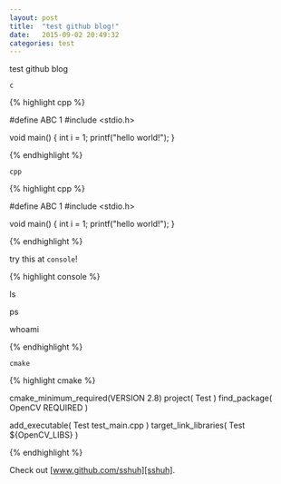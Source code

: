```yaml
---
layout: post
title:  "test github blog!"
date:   2015-09-02 20:49:32
categories: test
---
```


test github blog



`c`

{% highlight cpp %}

#define ABC 1
#include <stdio.h>

void main()
{
  int i = 1;
  printf("hello world!");
}

{% endhighlight %}


`cpp`

{% highlight cpp %}

#define ABC 1
#include <stdio.h>

void main()
{
  int i = 1;
  printf("hello world!");
}

{% endhighlight %}


try this at `console`!

{% highlight console %}

ls

ps

whoami

{% endhighlight %}


`cmake`

{% highlight cmake %}

cmake_minimum_required(VERSION 2.8)
project( Test )
find_package( OpenCV REQUIRED )

add_executable( Test test_main.cpp )
target_link_libraries( Test ${OpenCV_LIBS} )

{% endhighlight %}


Check out [www.github.com/sshuh][sshuh].

[sshuh]: www.github.com/sshuh
